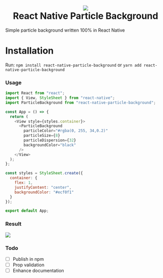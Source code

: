 
<h1 align="center">
  <img src="https://res.cloudinary.com/francinildo/image/upload/v1568660959/Grupo_1.png" />
  <br>
  React Native Particle Background
</h1>

Simple particle background written 100% in React Native

# Installation
Run:  `npm install react-native-particle-background` or `yarn add react-native-particle-background`


### Usage

```javascript
import React from "react";
import { View, StyleSheet } from "react-native";
import ParticleBackground from "react-native-particle-background";

const App = () => {
  return (
    <View style={styles.container}>
      <ParticleBackground
        particleColor="#rgba(0, 255, 34,0.2)"
        particleSize={8}
        particleDispersion={32}
        backgroundColor="black"
      />
    </View>
  );
};

const styles = StyleSheet.create({
  container: {
    flex: 1,
    justifyContent: "center",
    backgroundColor: "#ecf0f1"
  }
});

export default App;
```
### Result

![](https://media.giphy.com/media/eKC4dAEHSEIugGU4g2/giphy.gif)

### Todo

- [ ] Publish in npm
- [ ] Prop validation
- [ ] Enhance documentation
